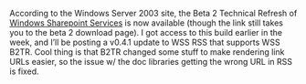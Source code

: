 According to the Windows Server 2003 site, the Beta 2 Technical Refresh
of [Windows Sharepoint
Services](http://www.microsoft.com/windowsserver2003/technologies/sharepoint/default.mspx)
is now available (though the link still takes you to the beta 2 download
page). I got access to this build earlier in the week, and I’ll be
posting a v0.4.1 update to WSS RSS that supports WSS B2TR. Cool thing is
that B2TR changed some stuff to make rendering link URLs easier, so the
issue w/ the doc libraries getting the wrong URL in RSS is fixed.
